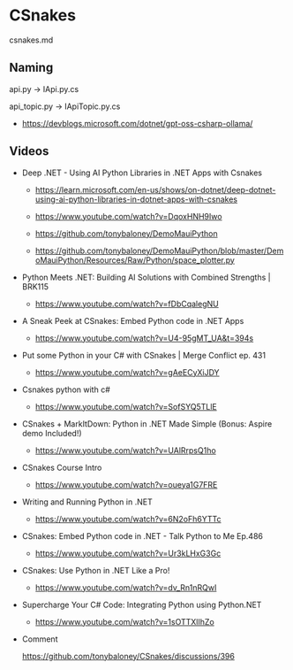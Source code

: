 # CSnakes

csnakes.md

## Naming

api.py  -> IApi.py.cs

api_topic.py -> IApiTopic.py.cs

*   https://devblogs.microsoft.com/dotnet/gpt-oss-csharp-ollama/


## Videos

*   Deep .NET - Using AI Python Libraries in .NET Apps with Csnakes

    *   https://learn.microsoft.com/en-us/shows/on-dotnet/deep-dotnet-using-ai-python-libraries-in-dotnet-apps-with-csnakes

    *   https://www.youtube.com/watch?v=DqoxHNH9Iwo

    *   https://github.com/tonybaloney/DemoMauiPython

    *   https://github.com/tonybaloney/DemoMauiPython/blob/master/DemoMauiPython/Resources/Raw/Python/space_plotter.py

*   Python Meets .NET: Building AI Solutions with Combined Strengths | BRK115

    *   https://www.youtube.com/watch?v=fDbCqalegNU

*   A Sneak Peek at CSnakes: Embed Python code in .NET Apps

    *   https://www.youtube.com/watch?v=U4-95gMT_UA&t=394s

*   Put some Python in your C# with CSnakes | Merge Conflict ep. 431

    *   https://www.youtube.com/watch?v=gAeECyXiJDY

*   Csnakes python with c#

    *   https://www.youtube.com/watch?v=SofSYQ5TLlE

*   CSnakes + MarkItDown: Python in .NET Made Simple (Bonus: Aspire demo Included!)

    *   https://www.youtube.com/watch?v=UAlRrpsQ1ho

*   CSnakes Course Intro

    *   https://www.youtube.com/watch?v=oueya1G7FRE

*   Writing and Running Python in .NET

    *   https://www.youtube.com/watch?v=6N2oFh6YTTc

*   CSnakes: Embed Python code in .NET - Talk Python to Me Ep.486

    *   https://www.youtube.com/watch?v=Ur3kLHxG3Gc

*   CSnakes: Use Python in .NET Like a Pro! 

    *   https://www.youtube.com/watch?v=dv_Rn1nRQwI

*   Supercharge Your C# Code: Integrating Python using Python.NET

    *   https://www.youtube.com/watch?v=1sOTTXlIhZo

*   Comment

    https://github.com/tonybaloney/CSnakes/discussions/396
    
